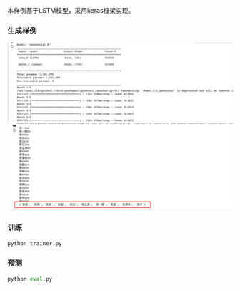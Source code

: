 本样例基于LSTM模型，采用keras框架实现。
### 生成样例
![训练](https://github.com/moo611/name-generator/blob/main/imgs/img1.jpeg)
![预测](https://github.com/moo611/name-generator/blob/main/imgs/img2.jpeg)
### 训练
```python
python trainer.py
```

### 预测
```python
python eval.py
```
